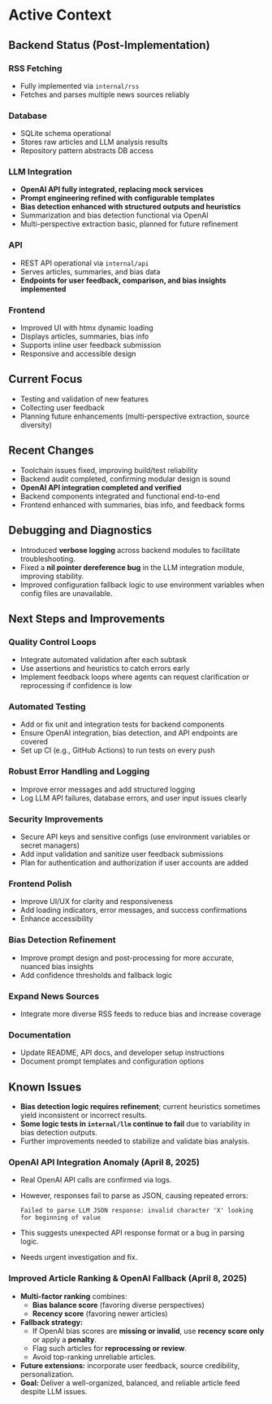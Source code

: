 # Active Context

## Backend Status (Post-Implementation)

### RSS Fetching
- Fully implemented via `internal/rss`
- Fetches and parses multiple news sources reliably

### Database
- SQLite schema operational
- Stores raw articles and LLM analysis results
- Repository pattern abstracts DB access

### LLM Integration
- **OpenAI API fully integrated, replacing mock services**
- **Prompt engineering refined with configurable templates**
- **Bias detection enhanced with structured outputs and heuristics**
- Summarization and bias detection functional via OpenAI
- Multi-perspective extraction basic, planned for future refinement

### API
- REST API operational via `internal/api`
- Serves articles, summaries, and bias data
- **Endpoints for user feedback, comparison, and bias insights implemented**

### Frontend
- Improved UI with htmx dynamic loading
- Displays articles, summaries, bias info
- Supports inline user feedback submission
- Responsive and accessible design

## Current Focus
- Testing and validation of new features
- Collecting user feedback
- Planning future enhancements (multi-perspective extraction, source diversity)

## Recent Changes
- Toolchain issues fixed, improving build/test reliability
- Backend audit completed, confirming modular design is sound
- **OpenAI API integration completed and verified**
- Backend components integrated and functional end-to-end
- Frontend enhanced with summaries, bias info, and feedback forms

## Debugging and Diagnostics

- Introduced **verbose logging** across backend modules to facilitate troubleshooting.
- Fixed a **nil pointer dereference bug** in the LLM integration module, improving stability.
- Improved configuration fallback logic to use environment variables when config files are unavailable.

## Next Steps and Improvements

### Quality Control Loops
- Integrate automated validation after each subtask 
- Use assertions and heuristics to catch errors early
- Implement feedback loops where agents can request clarification or reprocessing if confidence is low

### Automated Testing
- Add or fix unit and integration tests for backend components
- Ensure OpenAI integration, bias detection, and API endpoints are covered
- Set up CI (e.g., GitHub Actions) to run tests on every push

### Robust Error Handling and Logging
- Improve error messages and add structured logging
- Log LLM API failures, database errors, and user input issues clearly

### Security Improvements
- Secure API keys and sensitive configs (use environment variables or secret managers)
- Add input validation and sanitize user feedback submissions
- Plan for authentication and authorization if user accounts are added

### Frontend Polish
- Improve UI/UX for clarity and responsiveness
- Add loading indicators, error messages, and success confirmations
- Enhance accessibility

### Bias Detection Refinement
- Improve prompt design and post-processing for more accurate, nuanced bias insights
- Add confidence thresholds and fallback logic

### Expand News Sources
- Integrate more diverse RSS feeds to reduce bias and increase coverage

### Documentation
- Update README, API docs, and developer setup instructions
- Document prompt templates and configuration options

## Known Issues

- **Bias detection logic requires refinement**; current heuristics sometimes yield inconsistent or incorrect results.
- **Some logic tests in `internal/llm` continue to fail** due to variability in bias detection outputs.
- Further improvements needed to stabilize and validate bias analysis.

### OpenAI API Integration Anomaly (April 8, 2025)

- Real OpenAI API calls are confirmed via logs.
- However, responses fail to parse as JSON, causing repeated errors:
  
  `Failed to parse LLM JSON response: invalid character 'X' looking for beginning of value`
  
- This suggests unexpected API response format or a bug in parsing logic.
- Needs urgent investigation and fix.

### Improved Article Ranking & OpenAI Fallback (April 8, 2025)

- **Multi-factor ranking** combines:
  - **Bias balance score** (favoring diverse perspectives)
  - **Recency score** (favoring newer articles)
- **Fallback strategy:**
  - If OpenAI bias scores are **missing or invalid**, use **recency score only** or apply a **penalty**.
  - Flag such articles for **reprocessing or review**.
  - Avoid top-ranking unreliable articles.
- **Future extensions:** incorporate user feedback, source credibility, personalization.
- **Goal:** Deliver a well-organized, balanced, and reliable article feed despite LLM issues.